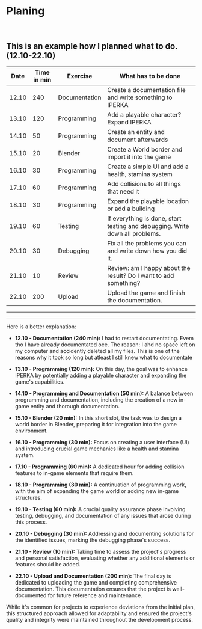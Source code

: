 # Planing <br> <br>

This is an example how I planned what to do. (12.10-22.10)
--------------------------------------------------------------------------------------------------------------------------
| Date   | Time in min | Exercise         | What has to be done                                                          |
| ------ | ----------- | ---------------  | ---------------------------------------------------------------------------- |
| 12.10  |          240| Documentation    | Create a documentation file and write something to IPERKA                    |
| 13.10  |          120| Programming      | Add a playable character? Expand IPERKA                                      |
| 14.10  |           50| Programming      | Create an entity and document afterwards                                     |
| 15.10  |           20| Blender          | Create a World border and import it into the game                            |
| 16.10  |           30| Programming      | Create a simple UI and add a health, stamina system                          |
| 17.10  |           60| Programming      | Add collisions to all things that need it                                    |
| 18.10  |           30| Programming      | Expand the playable location or add a building                               |
| 19.10  |           60| Testing          | If everything is done, start testing and debugging. Write down all problems. |
| 20.10  |           30| Debugging        | Fix all the problems you can and write down how you did it.                  |
| 21.10  |           10| Review           | Review: am I happy about the result? Do I want to add something?             |
| 22.10  |          200| Upload           | Upload the game and finish the documentation.                                |
--------------------------------------------------------------------------------------------------------------------------
___________________________

Here is a better explanation:

- **12.10 - Documentation (240 min):** I had to restart documentating. Evem tho I have already documentated oce. The reason: I ahd no space left on my computer and accidently deleted all my files. This is one of the reasons why it took so long but atleast I still knew what to documentate

- **13.10 - Programming (120 min):** On this day, the goal was to enhance IPERKA by potentially adding a playable character and expanding the game's capabilities.

- **14.10 - Programming and Documentation (50 min):** A balance between programming and documentation, including the creation of a new in-game entity and thorough documentation.

- **15.10 - Blender (20 min):** In this short slot, the task was to design a world border in Blender, preparing it for integration into the game environment.

- **16.10 - Programming (30 min):** Focus on creating a user interface (UI) and introducing crucial game mechanics like a health and stamina system.

- **17.10 - Programming (60 min):** A dedicated hour for adding collision features to in-game elements that require them.

- **18.10 - Programming (30 min):** A continuation of programming work, with the aim of expanding the game world or adding new in-game structures.

- **19.10 - Testing (60 min):** A crucial quality assurance phase involving testing, debugging, and documentation of any issues that arose during this process.

- **20.10 - Debugging (30 min):** Addressing and documenting solutions for the identified issues, marking the debugging phase's success.

- **21.10 - Review (10 min):** Taking time to assess the project's progress and personal satisfaction, evaluating whether any additional elements or features should be added.

- **22.10 - Upload and Documentation (200 min):** The final day is dedicated to uploading the game and completing comprehensive documentation. This documentation ensures that the project is well-documented for future reference and maintenance.

While it's common for projects to experience deviations from the initial plan, this structured approach allowed for adaptability and ensured the project's quality and integrity were maintained throughout the development process.
